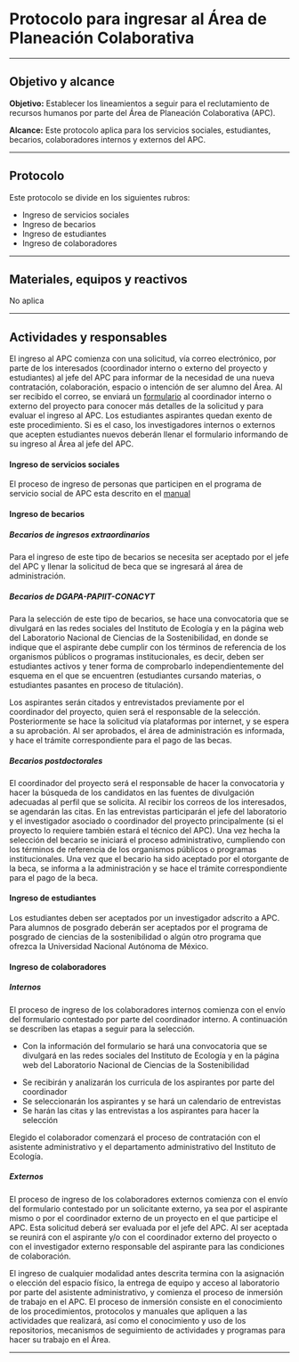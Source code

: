 # Protocolo para ingresar al Área de Planeación Colaborativa
* * *

## Objetivo y alcance

**Objetivo:** Establecer los lineamientos a seguir para el reclutamiento de recursos humanos por parte del Área de Planeación Colaborativa (APC).

**Alcance:** Este protocolo aplica para los servicios sociales, estudiantes, becarios, colaboradores internos y externos del APC.

* * *

## Protocolo

Este protocolo se divide en los siguientes rubros:
* Ingreso de servicios sociales
* Ingreso de becarios
*	Ingreso de estudiantes
*	Ingreso de colaboradores

* * *

## Materiales, equipos y reactivos

No aplica

* * *

## Actividades y responsables

El ingreso al APC comienza con una solicitud, vía correo electrónico, por parte de los interesados (coordinador interno o externo del proyecto y estudiantes) al jefe del APC para informar de la necesidad de una nueva contratación, colaboración, espacio o intención de ser alumno del Área.  Al ser recibido el correo, se enviará un  [formulario](https://docs.google.com/forms/d/1muyYLeqCfR_SB3_y7k03cKo8SPdXtXVbGRUMGXCibBU/viewform?edit_requested=true) al coordinador interno o externo del proyecto para conocer más detalles de la solicitud y para evaluar el ingreso al APC. Los estudiantes aspirantes quedan exento de este procedimiento. Si es el caso, los investigadores internos o externos que acepten estudiantes nuevos deberán llenar el formulario informando de su ingreso al Área al jefe del APC.

#### Ingreso de servicios sociales

El proceso de ingreso de personas que participen en el programa de servicio social de APC esta descrito en el [manual](https://lancis-apc.github.io/planeacion-colaborativa/manual_servicio_social.html) 
#### Ingreso de becarios

##### Becarios de ingresos extraordinarios

Para el ingreso de este tipo de becarios se necesita ser aceptado por el jefe del APC y llenar la solicitud de beca que se ingresará al área de administración.

##### Becarios de DGAPA-PAPIIT-CONACYT

Para la selección de este tipo de becarios, se hace una convocatoria que se divulgará en las redes sociales del Instituto de Ecología y en la página web del Laboratorio Nacional de Ciencias de la Sostenibilidad, en donde se indique que el aspirante debe cumplir con los términos de referencia de los organismos públicos o programas institucionales, es decir, deben ser estudiantes activos y tener forma de comprobarlo independientemente del esquema en el que se encuentren (estudiantes cursando materias, o estudiantes pasantes en proceso de titulación).

Los aspirantes serán citados y entrevistados previamente por el coordinador del proyecto, quien será el responsable de la selección. Posteriormente se hace la solicitud vía plataformas por internet, y se espera a su aprobación. Al ser aprobados, el área de administración es informada, y hace el trámite correspondiente para el pago de las becas.

##### Becarios postdoctorales

El coordinador del proyecto será el responsable de hacer la convocatoria y hacer la búsqueda de los candidatos en las fuentes de divulgación adecuadas al perfil que se solicita. Al recibir los correos de los interesados, se agendarán las citas. En las entrevistas participarán el jefe del laboratorio y el investigador asociado o coordinador del proyecto principalmente (si el proyecto lo requiere también estará el técnico del APC). Una vez hecha la selección del becario se iniciará el proceso administrativo, cumpliendo con los términos de referencia de los organismos públicos o programas institucionales. Una vez que el becario ha sido aceptado por el otorgante de la beca, se informa a la administración y se hace el trámite correspondiente para el pago de la beca.

#### Ingreso de estudiantes

Los estudiantes deben ser aceptados por un investigador adscrito a APC. Para alumnos de posgrado deberán ser aceptados por el programa de posgrado de ciencias de la sostenibilidad o algún otro programa que ofrezca la Universidad Nacional Autónoma de México.

#### Ingreso de colaboradores

##### Internos

El proceso de ingreso de los colaboradores internos comienza con el envío del formulario contestado por parte del coordinador interno. A continuación se describen las etapas a seguir para la selección.
+ Con la información del formulario se hará una convocatoria que se divulgará en las redes sociales del Instituto de Ecología y en la página web del Laboratorio Nacional de Ciencias de la Sostenibilidad
* Se recibirán y analizarán los curricula de los aspirantes por parte del coordinador
* Se seleccionarán los aspirantes y se hará un calendario de entrevistas
* Se harán las citas y las entrevistas a los aspirantes para hacer la selección

Elegido el colaborador comenzará el proceso de contratación con el asistente administrativo y el departamento administrativo del Instituto de Ecología.

##### Externos

El proceso de ingreso de los colaboradores externos comienza con el envío del formulario contestado por un solicitante externo, ya sea por el aspirante mismo o por el coordinador externo de un proyecto en el que participe el APC. Esta solicitud deberá ser evaluada por el jefe del APC. Al ser aceptada se reunirá con el aspirante y/o con el coordinador externo del proyecto o con el investigador externo responsable del aspirante para las condiciones de colaboración.

El ingreso de cualquier modalidad antes descrita termina con la asignación o elección del espacio físico, la entrega de equipo y acceso al laboratorio por parte del asistente administrativo, y comienza el proceso de inmersión de trabajo en el APC. El proceso de inmersión consiste en el conocimiento de los procedimientos, protocolos y manuales que apliquen a las actividades que realizará, así como el conocimiento y uso de los repositorios, mecanismos de seguimiento de actividades y programas para hacer su trabajo en el Área.


* * *
